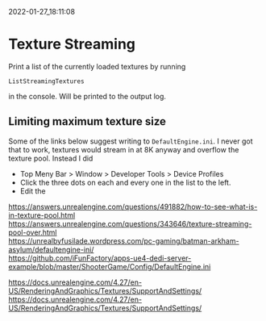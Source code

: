2022-01-27_18:11:08

# Texture Streaming

Print a list of the currently loaded textures by running
```
ListStreamingTextures
```
in the console.
Will be printed to the output log.

## Limiting maximum texture size

Some of the links below suggest writing to `DefaultEngine.ini`.
I never got that to work, textures would stream in at 8K anyway and overflow the texture pool.
Instead I did
- Top Meny Bar > Window > Developer Tools > Device Profiles
- Click the three dots on each and every one in the list to the left.
- Edit the 

https://answers.unrealengine.com/questions/491882/how-to-see-what-is-in-texture-pool.html  
https://answers.unrealengine.com/questions/343646/texture-streaming-pool-over.html  
https://unrealbyfusilade.wordpress.com/pc-gaming/batman-arkham-asylum/defaultengine-ini/  
https://github.com/iFunFactory/apps-ue4-dedi-server-example/blob/master/ShooterGame/Config/DefaultEngine.ini  


https://docs.unrealengine.com/4.27/en-US/RenderingAndGraphics/Textures/SupportAndSettings/  
https://docs.unrealengine.com/4.27/en-US/RenderingAndGraphics/Textures/SupportAndSettings/